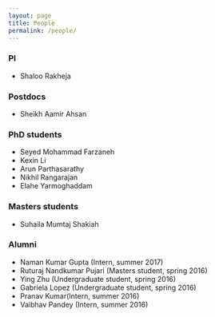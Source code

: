 ```yaml
---
layout: page
title: People
permalink: /people/
---
```


### PI
* Shaloo Rakheja

### Postdocs
* Sheikh Aamir Ahsan

### PhD students 
* Seyed Mohammad Farzaneh
* Kexin Li
* Arun Parthasarathy
* Nikhil Rangarajan
* Elahe Yarmoghaddam

### Masters students 
* Suhaila Mumtaj Shakiah

### Alumni
* Naman Kumar Gupta (Intern, summer 2017)
* Ruturaj Nandkumar Pujari (Masters student, spring 2016)
* Ying Zhu (Undergraduate student, spring 2016)
* Gabriela Lopez (Undergraduate student, spring 2016)
* Pranav Kumar(Intern, summer 2016)
* Vaibhav Pandey (Intern, summer 2016)
